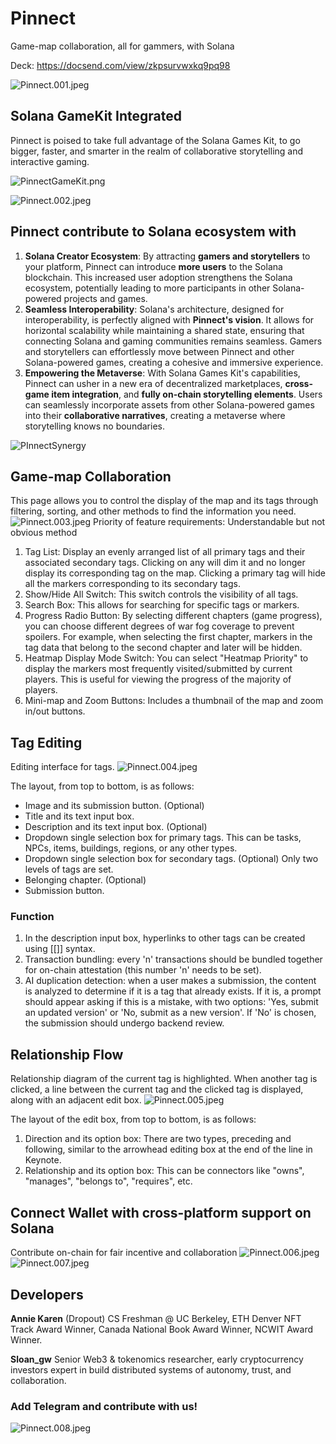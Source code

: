 # Pinnect
Game-map collaboration, all for gammers, with Solana

Deck: https://docsend.com/view/zkpsurvwxkq9pq98 

![Pinnect.001.jpeg](/images/Pinnect.001.jpeg)
## Solana GameKit Integrated
Pinnect is poised to take full advantage of the Solana Games Kit, to go bigger, faster, and smarter in the realm of collaborative storytelling and interactive gaming.

![PinnectGameKit.png](/images/Pinnect_GameKit.png)

![Pinnect.002.jpeg](/images/Pinnect.002.jpeg)

## Pinnect contribute to Solana ecosystem with
1. **Solana Creator Ecosystem**: By attracting **gamers and storytellers** to your platform, Pinnect can introduce **more users** to the Solana blockchain. This increased user adoption strengthens the Solana ecosystem, potentially leading to more participants in other Solana-powered projects and games.
2. **Seamless Interoperability**: Solana's architecture, designed for interoperability, is perfectly aligned with **Pinnect's vision**. It allows for horizontal scalability while maintaining a shared state, ensuring that connecting Solana and gaming communities remains seamless. Gamers and storytellers can effortlessly move between Pinnect and other Solana-powered games, creating a cohesive and immersive experience.
3. **Empowering the Metaverse**: With Solana Games Kit's capabilities, Pinnect can usher in a new era of decentralized marketplaces, **cross-game item integration**, and **fully on-chain storytelling elements**. Users can seamlessly incorporate assets from other Solana-powered games into their **collaborative narratives**, creating a metaverse where storytelling knows no boundaries.

![PInnectSynergy](/images/Pinnect_Synergy.png)
## Game-map Collaboration
This page allows you to control the display of the map and its tags through filtering, sorting, and other methods to find the information you need.
![Pinnect.003.jpeg](/images/Pinnect.003.jpeg)
Priority of feature requirements: Understandable but not obvious method
1. Tag List: Display an evenly arranged list of all primary tags and their associated secondary tags. Clicking on any will dim it and no longer display its corresponding tag on the map. Clicking a primary tag will hide all the markers corresponding to its secondary tags.
2. Show/Hide All Switch: This switch controls the visibility of all tags.
3. Search Box: This allows for searching for specific tags or markers.
4. Progress Radio Button: By selecting different chapters (game progress), you can choose different degrees of war fog coverage to prevent spoilers. For example, when selecting the first chapter, markers in the tag data that belong to the second chapter and later will be hidden.
5. Heatmap Display Mode Switch: You can select "Heatmap Priority" to display the markers most frequently visited/submitted by current players. This is useful for viewing the progress of the majority of players.
6. Mini-map and Zoom Buttons: Includes a thumbnail of the map and zoom in/out buttons.

## Tag Editing
Editing interface for tags.
![Pinnect.004.jpeg](/images/Pinnect.004.jpeg)

The layout, from top to bottom, is as follows:
- Image and its submission button. (Optional)
- Title and its text input box.
- Description and its text input box. (Optional)
- Dropdown single selection box for primary tags.
  This can be tasks, NPCs, items, buildings, regions, or any other types.
- Dropdown single selection box for secondary tags. (Optional)
  Only two levels of tags are set.
- Belonging chapter. (Optional)
- Submission button.

### Function
1. In the description input box, hyperlinks to other tags can be created using [[]] syntax.
2. Transaction bundling: every 'n' transactions should be bundled together for on-chain attestation (this number 'n' needs to be set).
3. AI duplication detection: when a user makes a submission, the content is analyzed to determine if it is a tag that already exists. If it is, a prompt should appear asking if this is a mistake, with two options: 'Yes, submit an updated version' or 'No, submit as a new version'. If 'No' is chosen, the submission should undergo backend review.

## Relationship Flow
Relationship diagram of the current tag is highlighted. When another tag is clicked, a line between the current tag and the clicked tag is displayed, along with an adjacent edit box.
![Pinnect.005.jpeg](/images/Pinnect.005.jpeg)

The layout of the edit box, from top to bottom, is as follows:
1. Direction and its option box: There are two types, preceding and following, similar to the arrowhead editing box at the end of the line in Keynote.
2. Relationship and its option box: This can be connectors like "owns", "manages", "belongs to", "requires", etc.

## Connect Wallet with cross-platform support on Solana
Contribute on-chain for fair incentive and collaboration
![Pinnect.006.jpeg](/images/Pinnect.006.jpeg)
![Pinnect.007.jpeg](/images/Pinnect.007.jpeg)

## Developers
**Annie Karen**
(Dropout) CS Freshman @ UC Berkeley, ETH Denver NFT Track Award Winner, Canada National Book Award Winner, NCWIT Award Winner.

**Sloan_gw**
Senior Web3 & tokenomics researcher, early cryptocurrency investors expert in build distributed systems of autonomy, trust, and collaboration.

### Add Telegram and contribute with us!
![Pinnect.008.jpeg](/images/Pinnect.008.png)